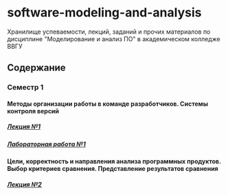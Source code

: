 # software-modeling-and-analysis
Хранилище успеваемости, лекций, заданий и прочих материалов по дисциплине "Моделирование и анализ ПО" в академическом колледже ВВГУ

## Содержание

### Семестр 1

#### Методы организации работы в команде разработчиков. Системы контроля версий

##### [Лекция №1](sem1/lecs/lec1.pdf)
##### [Лабораторная работа №1](sem1/labs/lab1.md)

#### Цели, корректность и направления анализа программных продуктов. Выбор критериев сравнения. Представление результатов сравнения

##### [Лекция №2](sem1/lecs/lec2.md)
